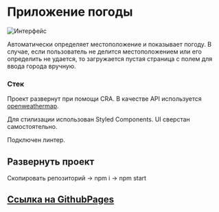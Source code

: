 # Приложение погоды

![Интерфейс](/src/images/readme/2.png)

Автоматически определяет местоположение и показывает погоду. В случае, если пользователь не делится местоположением
или его определить не удается, то загружается пустая страница с полем для ввода города вручную. 

### Стек

Проект развернут при помощи CRA. В качестве API используется [openweathermap](api.openweathermap.org). 

Для стилизации использован Styled Components.
UI сверстан самостоятельно.

Подключен линтер.

## Развернуть проект

Скопировать репозиторий -> npm i -> npm start

## [Ссылка на GithubPages](ahttps://svdgtl.github.io/weather/)
